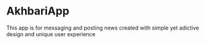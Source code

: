 # AkhbariApp

This app is for messaging and posting news created with simple yet adictive design and unique user experience 
